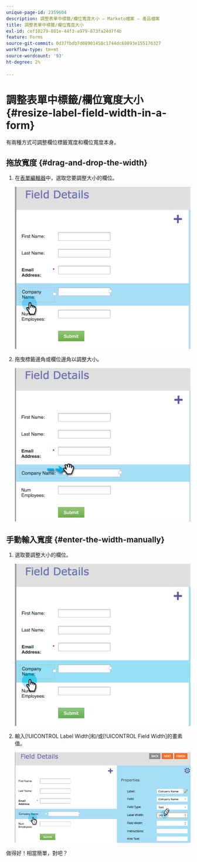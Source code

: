 ```yaml
---
unique-page-id: 2359604
description: 調整表單中標籤/欄位寬度大小 — Marketo檔案 — 產品檔案
title: 調整表單中標籤/欄位寬度大小
exl-id: cef10279-881e-44f3-a979-873fa24d7f4b
feature: Forms
source-git-commit: 0d37fbdb7d08901458c1744dc68893e155176327
workflow-type: tm+mt
source-wordcount: '93'
ht-degree: 2%

---
```


# 調整表單中標籤/欄位寬度大小 {#resize-label-field-width-in-a-form}

有兩種方式可調整欄位標籤寬度和欄位寬度本身。

## 拖放寬度 {#drag-and-drop-the-width}

1. 在[表單編輯器](/help/marketo/product-docs/demand-generation/forms/form-actions/edit-a-form.md)中，選取您要調整大小的欄位。

   ![](assets/image2014-9-15-15-3a24-3a0.png)

1. 拖曳標籤邊角或欄位邊角以調整大小。

   ![](assets/image2014-9-15-15-3a24-3a14.png)

## 手動輸入寬度 {#enter-the-width-manually}

1. 選取要調整大小的欄位。

   ![](assets/image2014-9-15-15-3a24-3a28.png)

1. 輸入[!UICONTROL Label Width]和/或[!UICONTROL Field Width]的畫素值。

   ![](assets/image2014-9-15-15-3a24-3a36.png)

做得好！相當簡單，對吧？
